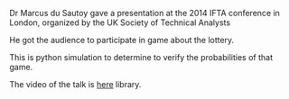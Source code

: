Dr Marcus du Sautoy gave a presentation at the 2014 IFTA conference in London, organized by the UK Society of Technical Analysts

He got the audience to participate in game about the lottery.

This is python simulation to determine to verify the probabilities of that game.

The video of the talk is [here](https://www.youtube.com/watch?v=QpyOKEHhTeI) library.







